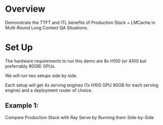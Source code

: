 # Overview

Demonstrate the TTFT and ITL benefits of Production Stack + LMCache in Multi-Round Long Context QA Situations.

# Set Up

The hardware requirements to run this demo are 8x H100 (or A100 but preferrably 80GB) GPUs.

We will run two setups side by side.

Each setup will get 4x serving engines (1x H100 GPU 80GB for each serving engine) and a deployment router of choice.

## Example 1:

Compare Production Stack with Ray Serve by Running them Side-by-Side



